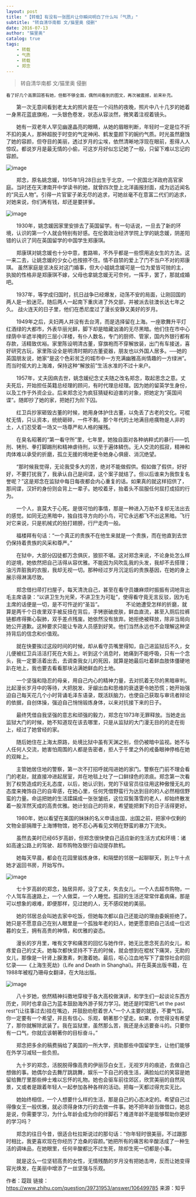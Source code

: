 ```yaml
---
layout: post
title: "【转载】有没有一张图片让你瞬间明白了什么叫「气质」"
subtitle: "转自清华南都 文/猫里奥 侵删"
date: 2016-07-13
author: "猫里奥"
catalog: true
tags: 
    - 转载
    - 气质
    - 转载
    - 郑念 
---
```


> 转自清华南都 文/猫里奥 侵删

	看了好几个高票回答有她，但都不够全面，偶然间看到的图文，再次被震撼，前来补充。

　　第一次无意间看到老太太的照片是在一个闷热的夜晚，照片中八十几岁的她着一身黑花蓝底旗袍，一头银色卷发，状态从容淡然，微笑着注视着镜头。 

　　她有一双老年人罕见幽邃晶亮的眼睛，从她的眉眼判断，年轻时一定是位不折不扣的美人，那种超脱于时空的气定神闲、鹤发童颜下的婉约气质。时光虽然磨蚀了她的容颜，但夺目的美丽，透过岁月的尘埃，依然清晰地浮现在眼前，惹得人人惊叹。都说岁月是最无情的小偷，可这岁月好似忘记她了一般，只留下难以忘记的容颜。

![image](http://o9oomuync.bkt.clouddn.com/2.png)

　　郑念，原名姚念媛，1915年1月28日出生于北京，一个民国北洋政府高官家庭。当时还在天津南开中学读书的她，就曾四次登上北洋画报封面，成为远近闻名的“风云人物”。引得一片官宦子弟无尽的追求，可她丝毫不在意富二代们的追求，对她来说，你们再有钱，却还是要拼爹。

![image](http://o9oomuync.bkt.clouddn.com/1.png)

　　1930年，姚念媛因家里安排去了英国留学。有一句话说，一旦去了新的环境，认识的第一个人就会特别有好感。在伦敦政治经济学院上学的姚念媛，阴差阳错的认识了同在英国留学的中国学生郑康琪。

　　郑康琪对姚念媛也十分中意，套路嘛，不外乎都是一些惯用追女生的方法。这一来二去，让姚念媛的少女心也按捺不住。情不自禁的爱上了门不当户不对的郑康琪。
虽然家庭是坚决反对这门婚事，但大小姐姚念媛可是一位为爱皆可抛的主，执拗的性格非是郑康琪不嫁，父母也拿姚念媛无可奈何，一挥手，罢了，那就成婚吧。

　　1937年，等学成归国时，抗日战争已经爆发，动荡不安的局面，让刚回国的两人是一脸迷茫。随后两人一起南下重庆进了外交部，并被派去驻澳长达七年之久。
战火连天的日子里，他们在悉尼度过了漫长安静又美好的岁月。

　　1949年之后，夫妇两人并没有去台湾，而是选择留在上海。一座歌舞升平灯红酒绿的大都市，外表华丽光鲜，脚下却是暗藏汹涌的无尽黑暗。他们住在市中心绿荫中半遮半掩的三层小洋楼，有仆人数名，专门的厨师、管家，国内外银行都有存款，活精致优裕。家里陈设明清古董，穿旗袍而不穿解放装，出门有车接送，喜好研究古玩，家里陈设全是明清时期的古董瓷器，朋友也以外国人居多。──她的英国朋友说，她家“是这个色彩贫乏的城市中一方充满幽雅高尚情趣的一方绿洲”。而当时偌大的上海滩，保持这种“解放前”生活水准的不过十来户。

　　1957年，丈夫因病去世，姚念媛纪念丈夫随之改名郑念，取起思念之意。丈夫死后，开始担任英籍总经理的顾问，有时代理总经理。因为她的留英学生身份，以及工作于外资企业。后来郑念沦为疯狂猜疑和迫害的对象，把她定为“英国间谍”。随即抄了她的家，把她打为阶下囚。

　　红卫兵抄家砸毁古董的时候，她用身体护住古董，以免丢了古老的文化。可棍杖无情，只认资本，统统砸碎，一件不剩。那个年代的土地满目疮痍物是人非的土，人们忍受着一场又一场尊严和人格的摧残。

　　在臭名昭著的“第一看守所”里，七年里，她独自面对各种纳粹式的暴行——饥刑、铐刑、拳打脚踢刑和精神虐待刑，以至于遍体鳞伤。无人交流的孤寂，精神和肉体难以承受的折磨，孤立无援的境地更令她身心俱疲、消沉绝望。

　　“那时候我觉得，无论我受多大的苦，绝对不能做假供。假如做了假供，好好好，不要打扰我了，我承认自己是间谍，这个案子就结了。但以后谁来为我恢复名誉呢？”这是郑念在监狱中每日每夜都会内心重复的话。如果真的就这样招供了，那间谍，汉奸的身份则会背上一辈子。她咬着牙，抬着头不屈服任何屈打成招的行为。

　　一个人，哀莫大于心死。是很可怕的事情，那是一种进入万劫不复却无法出去的感觉。如同无边黑暗中，独自找寻方向的小鸟，可它永远都飞不出这黑暗。飞行对它来说，只是机械式的拍打翅膀，行尸走肉一般。

　　福楼拜有句话：“一个真正的贵族不在他生来就是一个贵族，而在他直到去世仍保持着贵族的风采和尊严。”

　　在狱中，大部分囚徒都万念俱灰，狼狈不堪。这对郑念来说，不论身处怎么样的逆境，她依然把自己活得从容优雅。不能因为风吹乱我的头发，我却不去搭理；油污弄脏我的衣服，我却无视一切。那种经过岁月沉淀后的贵族基因，在她的身上展示得淋漓尽致。

　　郑念借扫帚打扫屋子，每天清洗自己，甚至在看守员嫌麻烦时振振有词地背出毛主席语录：“以讲卫生为光荣，不讲卫生为可耻”，使得看守竟无言反驳，因为毛主席的话便是一切，是不可忤逆的“圣旨”。
　　
　　不论她遭受怎样的折磨，就算是两千个日夜里双手被反扭在背后，手铐嵌破皮肤，鲜血直流，甚至入厕后拉裤链都疼得撕心裂肺，双手差点残废。她依然没有放弃。她拒绝被释放，除非当局向她公开道歉。这种要求只能让专政人员感到好笑。他们当然永远也不会理解这种坚持背后的信念和价值观。

　　就在快要挨过这段时间的时候，却从看守员嘴里得知，自己进监狱后不久，女儿便被红卫兵活活打死在大街上。听到这个消息时，她痛到不能呼吸，只有一个念头，我一定要活着出去，去调查我女儿的死因，就算是她最后吐着鲜血肢体僵硬地趴在地上，我也要去看看那块沾满她鲜血的土地。

　　一个坚强和隐忍的母亲，用自己内心的精神力量，去对抗着无尽的黑暗审判。比起漫长岁月中的等待，大把脱发、牙龈出血和思维的衰退更令她恐慌；她开始强迫自己每天花几个小时背诵毛泽东语录，既活跃脑力，也使自己获取与审讯者辩论的依据，自创体操，强迫自己悄悄锻炼身体，以来对抗接下来的日子。

　　最终凭借自我坚强的意志和顽强的毅力，郑念在1973年无罪释放。当她走出监狱大门的时候，她不知道现在该去哪里，只是从监狱的大门漫无目的的走在街上，经过了她曾经的家。

　　随后她住在上海太原路，处境比狱中虽有天渊之别，但仍被暗中监视。她不与人任何人交流，她害怕周围的人都是告密者，拒人于千里之外的戒备眼神停格在她的双眸上。

　　主管她居住地的警察，第一次不打招呼就闯进她的家门。警察在门前不理会看门的老赵，就直接冲进起居室，并在地毯上吐了一口鲜绿色的浓痰。郑念第一次看到了权势造成的无礼态度，以后，她认识到，党的下级官员往往用这种傲慢无礼的态度来掩饰自己的自卑感，在她心里，任何凭借野蛮行为达到目的的人必然相信野蛮的力量。命运把她的生活蹂躏成一张张皱纸，这位双鬓落雪的老人，却始终散发着一股浑然天成的高贵优雅。她计划自己的将来，希望能把剩下的日子活得更好。

　　1980年，她以看望在美国的妹妹的名义申请出国，出国之前，把家中仅剩的文物全部捐赠于上海博物馆，她不忍心再看见文明在野蛮的暴力下流失。

　　虽然去美时已经65岁高龄，但郑念很快使自己适应新的生活方式和环境：诸如高速公路上的驾驶、超市购物及银行自动提存款机。

　　她每天早晨，都会在花园里锻炼身体，和隔壁的邻居一起聊聊天，到上午十点她才返回书房，开始写作。

![image](http://o9oomuync.bkt.clouddn.com/a1e7c65f9df01ac2207c5882c0e9791b_b.png)

　　七十岁高龄的郑念，独居异邦，没了丈夫，失去女儿。一个人去超市购物，一个人驾车高速路上，一个人做菜，一个人睡觉。孤寂的生活还常常伴着病痛，那是可以想象的艰难，即便那样，见过她的人，无不感叹她的美丽。

　　她的邻居总会叫她去家中吃饭，但她每次都以自己还能动的理由委婉拒绝了。她只是不愿意自己在别人眼里是一个孤独年老的妇人，她更愿意把自己活成一位迟暮的女王，拥有高贵的神情，和优雅的姿态。

　　漫长的岁月里，唯有文字和痛苦的回忆与她作伴，她无比思念死去的女儿，和疼爱自己的丈夫。她每次都快坚持不下去的时候，就会想到在棍杖下痛哭，无助的女儿，那像是一针肾上腺激素，刺激着她。最后，呕心泣血地写下了震惊社会的回忆录——《上海生死劫》（Life and Death in Shanghai)。并在英美出版书籍，在1988年被程乃珊母女翻译，在大陆出版。

![image](http://o9oomuync.bkt.clouddn.com/ef914052ce3f0bd5c41d2f769499915e_b.png)

　　八十岁她，依然精神抖擞地穿梭于各大高校做演讲，和学生们一起谈论东西方历史，同时也拿自己为蓝本鼓励海外游子努力学习。她还是时常把“Let the past rest”(让往事过去)挂在嘴边，并鼓励劝慰着世人“一个人主要的就是，不要气馁。你一定要有一个希望，并且有信心、乐观，朝著那个望走。如果，你觉得没有希望了，那你就解除武装了。我在监狱里，虽然那么苦，我还是永远要奋斗的。只要你有一口气，你就应该朝著你的目标奋斗。”

　　郑念把多余的稿费捐给了美国的一所大学，资助那些中国留学生，让他们能够在外学习减轻一些负担。

　　九十岁的郑念，活脱脱得像高贵的伊丽莎白女王，无视岁月的痕迹，去做自己想做的事。她偶尔会去舞厅跳跳舞，娱乐一下自己的夜生活，满脸灿烂的笑容是她留给舞厅里那些绅士难以忘怀的礼物。她也会驱车前往郊区，欣赏美丽的自然风景，又或者是跟着年轻人一起参加各种各样的活动。把每一天都过得充实无比。

　　她始终相信，一个人想要什么样的生活，那是自己的心态决定的。希望自己过得像女王一般优雅，就必须得身体力行的去做一件事。她不把年龄当做借口，她总是说，你需要学习，为什么年龄会成为你的绊脚石？难道年龄不是能够帮助你更好的学习吗？

　　郑念的往日今昔，很适合杜拉斯说过的那句话：“你年轻时很美丽，不过跟那时相比，我更喜欢现在你经历了沧桑的容颜。”她把所有的痛苦和辛酸活成了一种生活的调味品，在她眼里，任何辛酸都比不过生死，除却生死一切都是小事。

　　就是这么一位坚韧高贵的女性，无情残酷的岁月没有把她击垮，反而让她变得容光焕发，在美丽中增添了一丝坚强与乐观。

作者：踶跂
链接：https://www.zhihu.com/question/39731953/answer/106499785
来源：知乎
